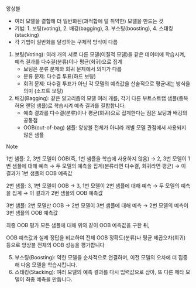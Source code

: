 앙상블
- 여러 모델을 결합해 더 일반화된(과적합에 덜 취약한) 모델을 만드는 것
- 기법: 1. 보팅(voting), 2. 배깅(bagging), 3. 부스팅(boosting), 4. 스태킹(stacking)
- 각 기법이 일반화를 달성하는 구체적 방식이 다름

1. 보팅(Voting): 여러 개의 서로 다른 모델(이질적 모델)을 같은 데이터에 학습시켜, 예측 결과를 다수결(분류)이나 평균(회귀)으로 집계
   - 보팅은 분류 분제와 회귀 문제에서 의미가 다름
   - 분류 문제: 다수결 투표(하드 보팅)
   - 회귀 문제: 다수결 투표가 아닌 각 모델의 예측값을 산술적으로 평균내는 방식을 의미 (소프트 보팅)
3. 배깅(Bagging): 같은 알고리즘의 모델 여러 개를, 각기 다른 부트스트랩 샘플(중복 허용 랜덤 샘플)로 학습시켜 예측 결과를 결합합니다.
   - 예측 결과를 다수결(분류)이나 평균(회귀)으로 집계한다는 점은 보팅과 배깅의 공통점
   - OOB(out-of-bag) 샘플: 앙상블 전체가 아니라 개별 모델 관점에서 사용되지 않은 샘플
  
>[!note]
> 1번 샘플: 2, 3번 모델이 OOB(즉, 1번 샘플을 학습에 사용하지 않음)
> → 2, 3번 모델이 1번 샘플에 대해 예측
> → 두 모델의 예측을 집계(분류라면 다수결, 회귀라면 평균)
> → 이 결과가 1번 샘플의 OOB 예측값
>
> 2번 샘플: 3, 1번 모델이 OOB
> → 3, 1번 모델이 2번 샘플에 대해 예측
> → 두 모델의 예측을 집계
> → 이 결과가 2번 샘플의 OOB 예측값
>
> 3번 샘플: 2번 모델만 OOB
> → 2번 모델이 3번 샘플에 대해 예측
> → 2번 모델의 예측이 3번 샘플의 OOB 예측값
>
> 최종 OOB 평가
> 모든 샘플에 대해 위와 같이 OOB 예측값을 구한 뒤,
>
> OOB 예측값과 실제 정답을 비교하여 전체 OOB 정확도(분류)나 평균 제곱오차(회귀) 등으로 앙상블 전체의 OOB 성능을 평가합니다
5. 부스팅(Boosting): 약한 모델을 순차적으로 연결하며, 이전 모델의 오차에 더 집중해 다음 모델을 학습시킵니다.
6. 스태킹(Stacking): 여러 모델의 예측 결과를 다시 입력값으로 삼아, 또 다른 메타 모델이 최종 예측을 만듭니다.

